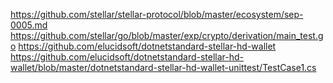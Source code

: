 https://github.com/stellar/stellar-protocol/blob/master/ecosystem/sep-0005.md
https://github.com/stellar/go/blob/master/exp/crypto/derivation/main_test.go
https://github.com/elucidsoft/dotnetstandard-stellar-hd-wallet
https://github.com/elucidsoft/dotnetstandard-stellar-hd-wallet/blob/master/dotnetstandard-stellar-hd-wallet-unittest/TestCase1.cs